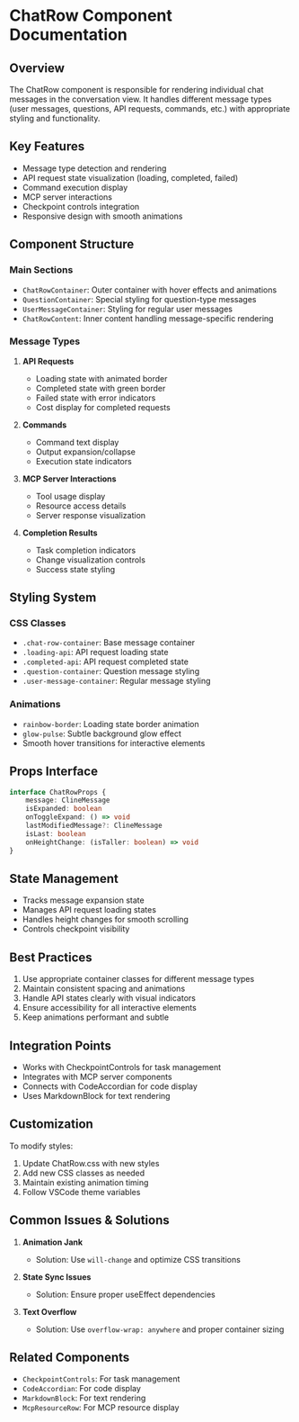 # ChatRow Component Documentation

## Overview

The ChatRow component is responsible for rendering individual chat messages in the conversation view. It handles different message types (user messages, questions, API requests, commands, etc.) with appropriate styling and functionality.

## Key Features

-   Message type detection and rendering
-   API request state visualization (loading, completed, failed)
-   Command execution display
-   MCP server interactions
-   Checkpoint controls integration
-   Responsive design with smooth animations

## Component Structure

### Main Sections

-   `ChatRowContainer`: Outer container with hover effects and animations
-   `QuestionContainer`: Special styling for question-type messages
-   `UserMessageContainer`: Styling for regular user messages
-   `ChatRowContent`: Inner content handling message-specific rendering

### Message Types

1. **API Requests**

    - Loading state with animated border
    - Completed state with green border
    - Failed state with error indicators
    - Cost display for completed requests

2. **Commands**

    - Command text display
    - Output expansion/collapse
    - Execution state indicators

3. **MCP Server Interactions**

    - Tool usage display
    - Resource access details
    - Server response visualization

4. **Completion Results**
    - Task completion indicators
    - Change visualization controls
    - Success state styling

## Styling System

### CSS Classes

-   `.chat-row-container`: Base message container
-   `.loading-api`: API request loading state
-   `.completed-api`: API request completed state
-   `.question-container`: Question message styling
-   `.user-message-container`: Regular message styling

### Animations

-   `rainbow-border`: Loading state border animation
-   `glow-pulse`: Subtle background glow effect
-   Smooth hover transitions for interactive elements

## Props Interface

```typescript
interface ChatRowProps {
	message: ClineMessage
	isExpanded: boolean
	onToggleExpand: () => void
	lastModifiedMessage?: ClineMessage
	isLast: boolean
	onHeightChange: (isTaller: boolean) => void
}
```

## State Management

-   Tracks message expansion state
-   Manages API request loading states
-   Handles height changes for smooth scrolling
-   Controls checkpoint visibility

## Best Practices

1. Use appropriate container classes for different message types
2. Maintain consistent spacing and animations
3. Handle API states clearly with visual indicators
4. Ensure accessibility for all interactive elements
5. Keep animations performant and subtle

## Integration Points

-   Works with CheckpointControls for task management
-   Integrates with MCP server components
-   Connects with CodeAccordian for code display
-   Uses MarkdownBlock for text rendering

## Customization

To modify styles:

1. Update ChatRow.css with new styles
2. Add new CSS classes as needed
3. Maintain existing animation timing
4. Follow VSCode theme variables

## Common Issues & Solutions

1. **Animation Jank**

    - Solution: Use `will-change` and optimize CSS transitions

2. **State Sync Issues**

    - Solution: Ensure proper useEffect dependencies

3. **Text Overflow**
    - Solution: Use `overflow-wrap: anywhere` and proper container sizing

## Related Components

-   `CheckpointControls`: For task management
-   `CodeAccordian`: For code display
-   `MarkdownBlock`: For text rendering
-   `McpResourceRow`: For MCP resource display
